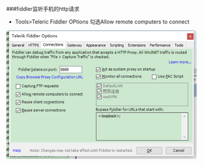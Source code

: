 \#\#\#fiddler监听手机的http请求

+ Tools&gt;Teleric Fiddler OPtions 勾选Allow remote computers to connect

![](/assets/import.png)



